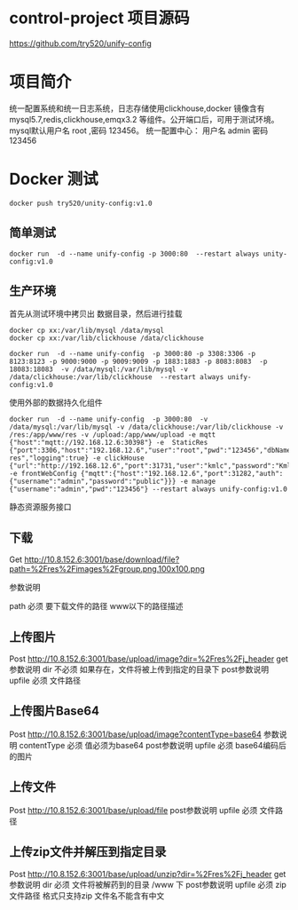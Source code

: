 # control-project 项目源码
https://github.com/try520/unify-config

# 项目简介

统一配置系统和统一日志系统，日志存储使用clickhouse,docker 镜像含有 mysql5.7,redis,clickhouse,emqx3.2 等组件。公开端口后，可用于测试环境。
mysql默认用户名 root ,密码 123456。
统一配置中心：
用户名 admin
密码 123456


# Docker 测试
```
docker push try520/unity-config:v1.0
```
## 简单测试
```
docker run  -d --name unify-config -p 3000:80  --restart always unity-config:v1.0
```
## 生产环境
首先从测试环境中拷贝出 数据目录，然后进行挂载
```
docker cp xx:/var/lib/mysql /data/mysql
docker cp xx:/var/lib/clickhouse /data/clickhouse
```
```
docker run  -d --name unify-config  -p 3000:80 -p 3308:3306 -p 8123:8123 -p 9000:9000 -p 9009:9009 -p 1883:1883 -p 8083:8083  -p 18083:18083  -v /data/mysql:/var/lib/mysql -v /data/clickhouse:/var/lib/clickhouse  --restart always unify-config:v1.0
```

使用外部的数据持久化组件
```
docker run  -d --name unify-config  -p 3000:80  -v /data/mysql:/var/lib/mysql -v /data/clickhouse:/var/lib/clickhouse -v /res:/app/www/res -v /upload:/app/www/upload -e mqtt {"host":"mqtt://192.168.12.6:30398"} -e  StaticRes {"port":3306,"host":"192.168.12.6","user":"root","pwd":"123456","dbName":"static_res","dialect":"mysql","dirName":"static-res","logging":true} -e clickHouse {"url":"http://192.168.12.6","port":31731,"user":"kmlc","password":"Kmlc3302133","clusterName":"default_cluster","clusterCount":3,"basicAuth":null,"isUseGzip":false,"debug":false} -e frontWebConfig {"mqtt":{"host":"192.168.12.6","port":31282,"auth":{"username":"admin","password":"public"}}} -e manage {"username":"admin","pwd":"123456"} --restart always unify-config:v1.0
```

静态资源服务接口

## 下载

Get http://10.8.152.6:3001/base/download/file?path=%2Fres%2Fimages%2Fgroup.png.100x100.png

参数说明

path 必须  要下载文件的路径 www以下的路径描述

## 上传图片

Post http://10.8.152.6:3001/base/upload/image?dir=%2Fres%2Fj_header
get参数说明
dir 不必须 如果存在，文件将被上传到指定的目录下
post参数说明
upfile 必须 文件路径


## 上传图片Base64

Post http://10.8.152.6:3001/base/upload/image?contentType=base64
参数说明
contentType 必须 值必须为base64
post参数说明
upfile 必须 base64编码后的图片

## 上传文件
Post http://10.8.152.6:3001/base/upload/file
post参数说明
upfile 必须 文件路径

## 上传zip文件并解压到指定目录
Post http://10.8.152.6:3001/base/upload/unzip?dir=%2Fres%2Fj_header
get参数说明
dir 必须 文件将被解药到的目录 /www 下
post参数说明
upfile 必须 zip文件路径 格式只支持zip 文件名不能含有中文